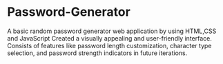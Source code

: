 # Password-Generator
A basic random password generator web application 
by using HTML,CSS and JavaScript 
Created a visually appealing and user-friendly interface. Consists of features like
password length customization, character type selection, and password strength indicators
in future iterations.
